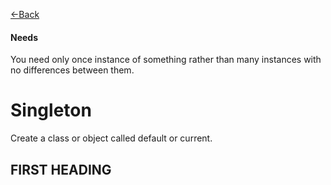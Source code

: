 [\<\-Back](http://euclid.nmu.edu:3000/ovoisine/CS326/wiki/Practices)

#### Needs
You need only once instance of something rather than many instances with no differences between them.<br>

# Singleton
Create a class or object called default or current.<br>

## FIRST HEADING